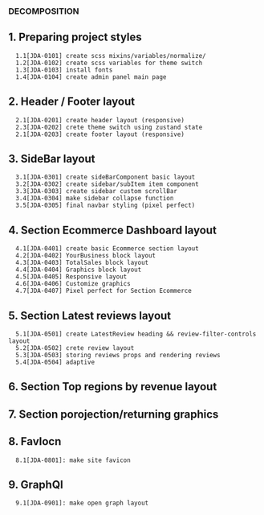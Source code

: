 ### DECOMPOSITION

## 1. Preparing project styles

      1.1[JDA-0101] create scss mixins/variables/normalize/
      1.2[JDA-0102] create scss variables for theme switch
      1.3[JDA-0103] install fonts
      1.4[JDA-0104] create admin panel main page

## 2. Header / Footer layout

      2.1[JDA-0201] create header layout (responsive)
      2.3[JDA-0202] crete theme switch using zustand state
      2.1[JDA-0203] create footer layout (responsive)

## 3. SideBar layout

      3.1[JDA-0301] create sideBarComponent basic layout
      3.2[JDA-0302] create sidebar/subItem item component
      3.3[JDA-0303] create sidebar custom scrollBar
      3.4[JDA-0304] make sidebar collapse function
      3.5[JDA-0305] final navbar styling (pixel perfect)

## 4. Section Ecommerce Dashboard layout

      4.1[JDA-0401] create basic Ecommerce section layout
      4.2[JDA-0402] YourBusiness block layout
      4.3[JDA-0403] TotalSales block layout
      4.4[JDA-0404] Graphics block layout
      4.5[JDA-0405] Responsive layout
      4.6[JDA-0406] Customize graphics
      4.7[JDA-0407] Pixel perfect for Section Ecommerce

## 5. Section Latest reviews layout

      5.1[JDA-0501] create LatestReview heading && review-filter-controls layout
      5.2[JDA-0502] crete review layout
      5.3[JDA-0503] storing reviews props and rendering reviews
      5.4[JDA-0504] adaptive

## 6. Section Top regions by revenue layout

## 7. Section porojection/returning graphics

## 8. FavIocn

      8.1[JDA-0801]: make site favicon

## 9. GraphQl

      9.1[JDA-0901]: make open graph layout
